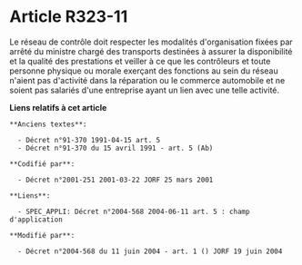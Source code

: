 # Article R323-11

Le réseau de contrôle doit respecter les modalités d'organisation fixées par arrêté du ministre chargé des transports
destinées à assurer la disponibilité et la qualité des prestations et veiller à ce que les contrôleurs et toute personne
physique ou morale exerçant des fonctions au sein du réseau n'aient pas d'activité dans la réparation ou le commerce
automobile et ne soient pas salariés d'une entreprise ayant un lien avec une telle activité.

**Liens relatifs à cet article**

	**Anciens textes**:

	  - Décret n°91-370 1991-04-15 art. 5
	  - Décret n°91-370 du 15 avril 1991 - art. 5 (Ab)

	**Codifié par**:

	  - Décret n°2001-251 2001-03-22 JORF 25 mars 2001

	**Liens**:

	  - SPEC_APPLI: Décret n°2004-568 2004-06-11 art. 5 : champ d'application

	**Modifié par**:

	  - Décret n°2004-568 du 11 juin 2004 - art. 1 () JORF 19 juin 2004
